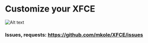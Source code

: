 # Customize your XFCE

![Alt text](https://imgur.com/UgIcRbp.png?raw=true)







### Issues, requests: https://github.com/mkole/XFCE/issues
